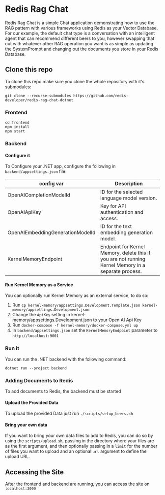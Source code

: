 # Redis Rag Chat

Redis Rag Chat is a simple Chat application demonstrating how to use the RAG pattern with various frameworks using Redis as your Vector Database.
For our example, the default chat type is a conversation with an intelligent agent that can recommend different beers to you, however
swapping that out with whatever other RAG operation you want is as simple as updating the SystemPrompt and changing out the documents you
store in your Redis Database.

## Clone this repo

To clone this repo make sure you clone the whole repository with it's submodules:

```
git clone --recurse-submodules https://github.com/redis-developer/redis-rag-chat-dotnet
```

### Frontend

```
cd frontend
npm install
npm start
```

### Backend

#### Configure it

To Configure your .NET app, configure the following in  `backend/appsettings.json` file:

| config var                       | Description                                                                                            |
|----------------------------------|--------------------------------------------------------------------------------------------------------|
| OpenAICompletionModelId          | ID for the selected language model version.                                                            |
| OpenAIApiKey                     | Key for API authentication and access.                                                                 |
| OpenAIEmbeddingGenerationModelId | ID for the text embedding generation model.                                                            |
| KernelMemoryEndpoint             | Endpoint for Kernel Memory, delete this if you are not running Kernel Memory in a separate process.    |

#### Run Kernel Memory as a Service

You can optionally run Kernel Memory as an external service, to do so:

1. Run `cp kernel-memory/appsettings.Development.Template.json kernel-memory/appsettings.Development.json`
2. Change the `ApiKey` setting in kernel-memory/appsettings.Development.json to your Open AI Api Key
3. Run `docker-compose -f kernel-memory/docker-compose.yml up`
4. In `backend/appsettings.json` set the `KernelMemoryEndpoint` parameter to `http://localhost:9001`

### Run it

You can run the .NET backend with the following command:

```
dotnet run --project backend
```

### Adding Documents to Redis

To add documents to Redis, the backend must be started

#### Upload the Provided Data

To upload the provided Data just run `./scripts/setup_beers.sh`

#### Bring your own data

If you want to bring your own data files to add to Redis, you can do so by using the `scripts/upload.sh`, 
passing in the directory where your files are as the first argument, and then optionally passing in a `limit` for the number of files you want 
to upload and an optional `url` argument to define the upload URL.

## Accessing the Site

After the frontend and backend are running, you can access the site on `localhost:3000`
